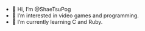 - 👋 Hi, I’m @ShaeTsuPog
- 👀 I’m interested in video games and programming.
- 🌱 I’m currently learning C and Ruby.

<!---
ShaeTsuPog/ShaeTsuPog is a ✨ special ✨ repository because its `README.md` (this file) appears on your GitHub profile.
You can click the Preview link to take a look at your changes.
--->

